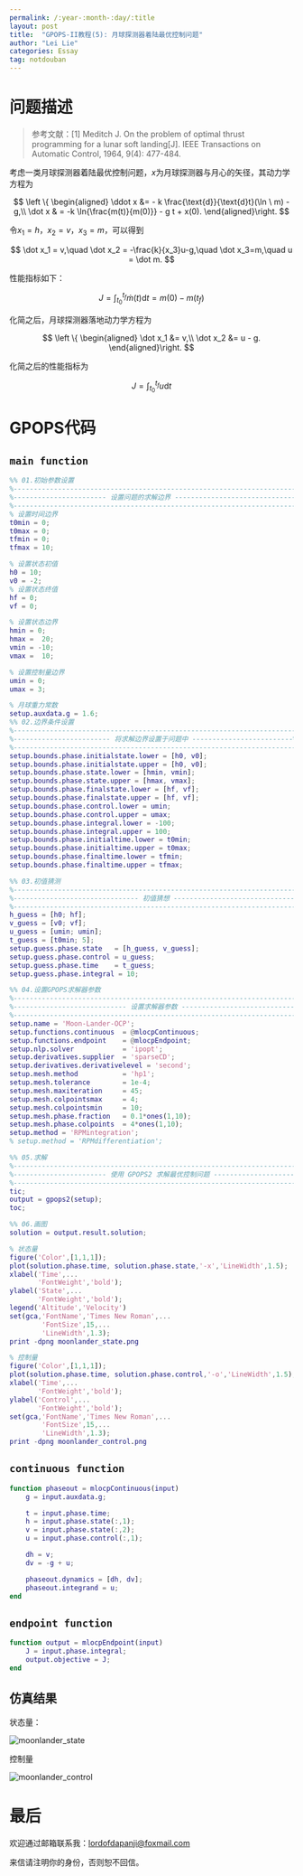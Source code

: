 ```yaml
---
permalink: /:year-:month-:day/:title
layout: post
title:  "GPOPS-II教程(5): 月球探测器着陆最优控制问题"
author: "Lei Lie"
categories: Essay
tag: notdouban
---
```


# 问题描述

> 参考文献：[1] Meditch J. On the problem of optimal thrust programming for a lunar soft landing[J]. IEEE Transactions on Automatic Control, 1964, 9(4): 477-484.

考虑一类月球探测器着陆最优控制问题，$x$为月球探测器与月心的矢径，其动力学方程为

$$
\left \{ \begin{aligned}
\ddot x &= - k \frac{\text{d}}{\text{d}t}(\ln \ m) - g,\\
\dot x & = -k \ln{\frac{m(t)}{m(0)}} - g t + x(0).
\end{aligned}\right.
$$

令$x_1 = h$，$x_2 = v$，$x_3=m$，可以得到

$$
\dot x_1 = v,\quad \dot x_2 = -\frac{k}{x_3}u-g,\quad \dot x_3=m,\quad u = \dot m.
$$

性能指标如下：

$$
J = \int_{t_0}^{t_f} \dot m(t) \text{d}t = m(0) - m(t_f)
$$

化简之后，月球探测器落地动力学方程为

$$
\left \{ \begin{aligned}
\dot x_1 &= v,\\
\dot x_2 &= u - g.
\end{aligned}\right.
$$

化简之后的性能指标为

$$
J = \int_{t_0}^{t_f} u \text{d}t
$$

# GPOPS代码

## `main function`

```matlab
%% 01.初始参数设置
%-------------------------------------------------------------------------%
%----------------------- 设置问题的求解边界 ------------------------------%
%-------------------------------------------------------------------------%
% 设置时间边界
t0min = 0;
t0max = 0;
tfmin = 0;
tfmax = 10;

% 设置状态初值
h0 = 10;
v0 = -2;
% 设置状态终值
hf = 0;
vf = 0;

% 设置状态边界
hmin = 0;
hmax =  20;
vmin = -10;
vmax =  10;

% 设置控制量边界
umin = 0;
umax = 3;

% 月球重力常数
setup.auxdata.g = 1.6;
%% 02.边界条件设置
%-------------------------------------------------------------------------%
%------------------------ 将求解边界设置于问题中 -------------------------%
%-------------------------------------------------------------------------%
setup.bounds.phase.initialstate.lower = [h0, v0];
setup.bounds.phase.initialstate.upper = [h0, v0];
setup.bounds.phase.state.lower = [hmin, vmin];
setup.bounds.phase.state.upper = [hmax, vmax];
setup.bounds.phase.finalstate.lower = [hf, vf];
setup.bounds.phase.finalstate.upper = [hf, vf];
setup.bounds.phase.control.lower = umin;
setup.bounds.phase.control.upper = umax;
setup.bounds.phase.integral.lower = -100;
setup.bounds.phase.integral.upper = 100;
setup.bounds.phase.initialtime.lower = t0min;
setup.bounds.phase.initialtime.upper = t0max;
setup.bounds.phase.finaltime.lower = tfmin;
setup.bounds.phase.finaltime.upper = tfmax;

%% 03.初值猜测
%-------------------------------------------------------------------------%
%------------------------------- 初值猜想 --------------------------------%
%-------------------------------------------------------------------------%
h_guess = [h0; hf];
v_guess = [v0; vf];
u_guess = [umin; umin];
t_guess = [t0min; 5];
setup.guess.phase.state   = [h_guess, v_guess];
setup.guess.phase.control = u_guess;
setup.guess.phase.time    = t_guess;
setup.guess.phase.integral = 10;

%% 04.设置GPOPS求解器参数
%-------------------------------------------------------------------------%
%---------------------------- 设置求解器参数 -----------------------------%        
%-------------------------------------------------------------------------%
setup.name = 'Moon-Lander-OCP';
setup.functions.continuous  = @mlocpContinuous;
setup.functions.endpoint   	= @mlocpEndpoint;
setup.nlp.solver            = 'ipopt';
setup.derivatives.supplier  = 'sparseCD';
setup.derivatives.derivativelevel = 'second';
setup.mesh.method           = 'hp1';
setup.mesh.tolerance        = 1e-4;
setup.mesh.maxiteration     = 45;
setup.mesh.colpointsmax     = 4;
setup.mesh.colpointsmin     = 10;
setup.mesh.phase.fraction   = 0.1*ones(1,10);
setup.mesh.phase.colpoints  = 4*ones(1,10);
setup.method = 'RPMintegration';
% setup.method = 'RPMdifferentiation';

%% 05.求解
%-------------------------------------------------------------------------%
%----------------------- 使用 GPOPS2 求解最优控制问题 --------------------%
%-------------------------------------------------------------------------%
tic;
output = gpops2(setup);
toc;

%% 06.画图
solution = output.result.solution;

% 状态量
figure('Color',[1,1,1]);
plot(solution.phase.time, solution.phase.state,'-x','LineWidth',1.5);
xlabel('Time',...
       'FontWeight','bold');
ylabel('State',...
       'FontWeight','bold');
legend('Altitude','Velocity')
set(gca,'FontName','Times New Roman',...
        'FontSize',15,...
        'LineWidth',1.3);
print -dpng moonlander_state.png

% 控制量
figure('Color',[1,1,1]);
plot(solution.phase.time, solution.phase.control,'-o','LineWidth',1.5);
xlabel('Time',...
       'FontWeight','bold');
ylabel('Control',...
       'FontWeight','bold');
set(gca,'FontName','Times New Roman',...
        'FontSize',15,...
        'LineWidth',1.3);
print -dpng moonlander_control.png
```



## `continuous function`

```matlab
function phaseout = mlocpContinuous(input)
    g = input.auxdata.g;

    t = input.phase.time;
    h = input.phase.state(:,1);
    v = input.phase.state(:,2);
    u = input.phase.control(:,1);

    dh = v;
    dv = -g + u;

    phaseout.dynamics = [dh, dv];
    phaseout.integrand = u;
end
```



## `endpoint function`

```matlab
function output = mlocpEndpoint(input)
    J = input.phase.integral;
    output.objective = J;
end
```

## 仿真结果

状态量：

![moonlander_state](./../images/img-2024-06-27/moonlander_state.png)

控制量

![moonlander_control](./../images/img-2024-06-27/moonlander_control.png)

# 最后

欢迎通过邮箱联系我：lordofdapanji@foxmail.com

来信请注明你的身份，否则恕不回信。
